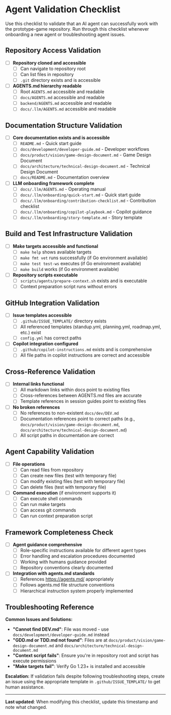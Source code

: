 # Agent Validation Checklist

Use this checklist to validate that an AI agent can successfully work with the prototype-game repository. Run through this checklist whenever onboarding a new agent or troubleshooting agent issues.

## Repository Access Validation

- [ ] **Repository cloned and accessible**
  - [ ] Can navigate to repository root
  - [ ] Can list files in repository
  - [ ] `.git` directory exists and is accessible

- [ ] **AGENTS.md hierarchy readable**
  - [ ] Root `AGENTS.md` accessible and readable
  - [ ] `docs/AGENTS.md` accessible and readable  
  - [ ] `backend/AGENTS.md` accessible and readable
  - [ ] `docs/.llm/AGENTS.md` accessible and readable

## Documentation Structure Validation

- [ ] **Core documentation exists and is accessible**
  - [ ] `README.md` - Quick start guide
  - [ ] `docs/development/developer-guide.md` - Developer workflows
  - [ ] `docs/product/vision/game-design-document.md` - Game Design Document
  - [ ] `docs/architecture/technical-design-document.md` - Technical Design Document
  - [ ] `docs/README.md` - Documentation overview

- [ ] **LLM onboarding framework complete**
  - [ ] `docs/.llm/AGENTS.md` - Operating manual
  - [ ] `docs/.llm/onboarding/quick-start.md` - Quick start guide
  - [ ] `docs/.llm/onboarding/contribution-checklist.md` - Contribution checklist
  - [ ] `docs/.llm/onboarding/copilot-playbook.md` - Copilot guidance
  - [ ] `docs/.llm/onboarding/story-template.md` - Story template

## Build and Test Infrastructure Validation

- [ ] **Make targets accessible and functional**
  - [ ] `make help` shows available targets
  - [ ] `make fmt vet` runs successfully (if Go environment available)
  - [ ] `make test test-ws` executes (if Go environment available)
  - [ ] `make build` works (if Go environment available)

- [ ] **Repository scripts executable**
  - [ ] `scripts/agents/prepare-context.sh` exists and is executable
  - [ ] Context preparation script runs without errors

## GitHub Integration Validation

- [ ] **Issue templates accessible**
  - [ ] `.github/ISSUE_TEMPLATE/` directory exists
  - [ ] All referenced templates (standup.yml, planning.yml, roadmap.yml, etc.) exist
  - [ ] `config.yml` has correct paths

- [ ] **Copilot integration configured**
  - [ ] `.github/copilot-instructions.md` exists and is comprehensive
  - [ ] All file paths in copilot instructions are correct and accessible

## Cross-Reference Validation

- [ ] **Internal links functional**
  - [ ] All markdown links within docs point to existing files
  - [ ] Cross-references between AGENTS.md files are accurate
  - [ ] Template references in session guides point to existing files

- [ ] **No broken references**
  - [ ] No references to non-existent `docs/dev/DEV.md`
  - [ ] Documentation references point to correct paths (e.g., `docs/product/vision/game-design-document.md`, `docs/architecture/technical-design-document.md`)
  - [ ] All script paths in documentation are correct

## Agent Capability Validation

- [ ] **File operations**
  - [ ] Can read files from repository
  - [ ] Can create new files (test with temporary file)
  - [ ] Can modify existing files (test with temporary file)
  - [ ] Can delete files (test with temporary file)

- [ ] **Command execution** (if environment supports it)
  - [ ] Can execute shell commands
  - [ ] Can run make targets
  - [ ] Can access git commands
  - [ ] Can run context preparation script

## Framework Completeness Check

- [ ] **Agent guidance comprehensive**
  - [ ] Role-specific instructions available for different agent types
  - [ ] Error handling and escalation procedures documented
  - [ ] Working with humans guidance provided
  - [ ] Repository conventions clearly documented

- [ ] **Integration with agents.md standards**
  - [ ] References https://agents.md/ appropriately
  - [ ] Follows agents.md file structure conventions
  - [ ] Hierarchical instruction system properly implemented

## Troubleshooting Reference

**Common Issues and Solutions:**

- **"Cannot find DEV.md"**: File was moved - use `docs/development/developer-guide.md` instead
- **"GDD.md or TDD.md not found"**: Files are at `docs/product/vision/game-design-document.md` and `docs/architecture/technical-design-document.md`
- **"Context script fails"**: Ensure you're in repository root and script has execute permissions
- **"Make targets fail"**: Verify Go 1.23+ is installed and accessible

**Escalation:**
If validation fails despite following troubleshooting steps, create an issue using the appropriate template in `.github/ISSUE_TEMPLATE/` to get human assistance.

---

**Last updated**: When modifying this checklist, update this timestamp and note what changed.